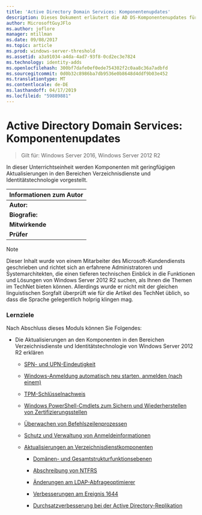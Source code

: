 ```yaml
---
title: 'Active Directory Domain Services: Komponentenupdates'
description: Dieses Dokument erläutert die AD DS-Komponentenupdates für Windows Server 2012 R2
author: MicrosoftGuyJFlo
ms.author: joflore
manager: mtillman
ms.date: 09/08/2017
ms.topic: article
ms.prod: windows-server-threshold
ms.assetid: a3a91034-a4da-4ad7-93f8-0cd2ec3e7824
ms.technology: identity-adds
ms.openlocfilehash: 300bf7dafe0ef0ede754302f2c0aa8c36a7adbfd
ms.sourcegitcommit: 0d0b32c8986ba7db9536e0b8648d4ddf9b03e452
ms.translationtype: MT
ms.contentlocale: de-DE
ms.lasthandoff: 04/17/2019
ms.locfileid: "59889881"
---
```

# <a name="active-directory-domain-services-component-updates"></a>Active Directory Domain Services: Komponentenupdates

>Gilt für: Windows Server 2016, Windows Server 2012 R2

In dieser Unterrichtseinheit werden Komponenten mit geringfügigen Aktualisierungen in den Bereichen Verzeichnisdienste und Identitätstechnologie vorgestellt.  
  
|Informationen zum Autor|  
|--------------------|  
|**Autor:**|Justin Turner|  
|**Biografie:**|Justin ist Senior Support Escalation Engineer des Directory Services-Team in Irving, Texas, USA.  Er hat in den letzten 12 Jahren zahlreiche Schulungskurse und Artikel für die Microsoft Knowledge Base geschrieben oder dazu beigetragen. Er unterrichtet, Microsoft-Mitarbeiter und Kunden bei der neuen Product-Architektur und ist Microsoft Certified Master (MCM), Microsoft Certified Trainer (MCT) und enthält eine verfügt Abschluss in Computer Education and Cognitive Systems.|  
|**Mitwirkende**|Dieses Trainingsmodul enthält Beiträge von *Michiko Short*, *Dean Wells*, *Alan Jowett*, *Manu Pushpendran*, *Yashar Bahman*, *Anoosh Saboori*, *Rashmi Jha*, *Justin Hall* und *Herbert Mauerer*.|  
|**Prüfer**|Unser Dank gilt den folgenden Personen, die sich die Zeit für ein gründliches Review und das Einsenden Ihres Feedbacks nahmen. *Joey Seifert*, *Justin Halle*|  
  
> [!NOTE]  
> Dieser Inhalt wurde von einem Mitarbeiter des Microsoft-Kundendiensts geschrieben und richtet sich an erfahrene Administratoren und Systemarchitekten, die einen tieferen technischen Einblick in die Funktionen und Lösungen von Windows Server 2012 R2 suchen, als Ihnen die Themen im TechNet bieten können. Allerdings wurde er nicht mit der gleichen linguistischen Sorgfalt überprüft wie für die Artikel des TechNet üblich, so dass die Sprache gelegentlich holprig klingen mag.  
  
### <a name="what-you-will-learn"></a>Lernziele  
Nach Abschluss dieses Moduls können Sie Folgendes:  
  
-   Die Aktualisierungen an den Komponenten in den Bereichen Verzeichnisdienste und Identitätstechnologie von Windows Server 2012 R2 erklären  
  
    -   [SPN- und UPN-Eindeutigkeit](../../../ad-ds/manage/component-updates/SPN-and-UPN-uniqueness.md)  
  
    -   [Windows-Anmeldung automatisch neu starten, anmelden &#40;nach einem&#41;](../../../ad-ds/manage/component-updates/Winlogon-Automatic-Restart-Sign-On--ARSO-.md)  
  
    -   [TPM-Schlüsselnachweis](../../../ad-ds/manage/component-updates/TPM-Key-Attestation.md)  
  
    -   [Windows PowerShell-Cmdlets zum Sichern und Wiederherstellen von Zertifizierungsstellen](../../../ad-ds/manage/component-updates/CA-Backup-and-Restore-Windows-PowerShell-cmdlets.md)  
  
    -   [Überwachen von Befehlszeilenprozessen](../../../ad-ds/manage/component-updates/Command-line-process-auditing.md)  
  
    -   [Schutz und Verwaltung von Anmeldeinformationen](https://technet.microsoft.com/library/dn408190.aspx)  
  
    -   [Aktualisierungen an Verzeichnisdienstkomponenten](../../../ad-ds/manage/component-updates/Directory-Services-component-updates.md)  
  
        -   [Domänen- und Gesamtstrukturfunktionsebenen](../../../ad-ds/manage/component-updates/../../../ad-ds/manage/component-updates/Directory-Services-component-updates.md#BKMK_FL)  
  
        -   [Abschreibung von NTFRS](../../../ad-ds/manage/component-updates/Directory-Services-component-updates.md#BKMK_NTFRS)  
  
        -   [Änderungen am LDAP-Abfrageoptimierer](../../../ad-ds/manage/component-updates/../../../ad-ds/manage/component-updates/Directory-Services-component-updates.md#BKMK_LDAPQuery)  
  
        -   [Verbesserungen am Ereignis 1644](../../../ad-ds/manage/component-updates/Directory-Services-component-updates.md#BKMK_1644)  
  
        -   [Durchsatzverbesserung bei der Active Directory-Replikation](../../../ad-ds/manage/component-updates/../../../ad-ds/manage/component-updates/Directory-Services-component-updates.md#BKMK_ADRepl)  
  


